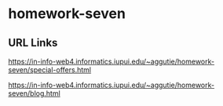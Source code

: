 # homework-seven

## URL Links

https://in-info-web4.informatics.iupui.edu/~aggutie/homework-seven/special-offers.html

https://in-info-web4.informatics.iupui.edu/~aggutie/homework-seven/blog.html
